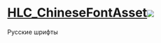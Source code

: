 # [HLC_ChineseFontAsset![](https://img.shields.io/github/release/LocalizeLimbusCompany/LLC_ChineseFontAsset.svg?label=最新版)](../../releases)

Русские шрифты
